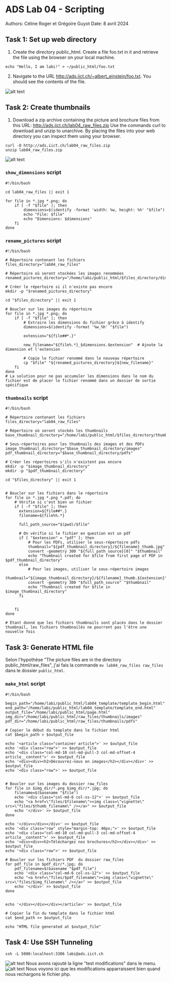 # ADS Lab 04 - Scripting
Authors: Céline Roger et Grégoire Guyot
Date: 8 avril 2024
## Task 1: Set up web directory
1. Create the directory public_html. Create a file foo.txt in it and retrieve the file using the browser on your local machine.
```
echo "Hello, I am labi!" > ~/public_html/foo.txt

```
2. Navigate to the URL http://ads.iict.ch/~albert_einstein/foo.txt. You should see the contents of the file.

![alt text](image.png)

## Task 2: Create thumbnails
1. Download a zip archive containing the picture and brochure files from this URL: http://ads.iict.ch/lab04_raw_files.zip Use the commands curl to download and unzip to unarchive.
By placing the files into your web directory you can inspect them using your browser.
```
curl -O http://ads.iict.ch/lab04_raw_files.zip
unzip lab04_raw_files.zip
```
![alt text](image-1.png)

### `show_dimensions` script

```
#!/bin/bash

cd lab04_raw_files || exit 1

for file in *.jpg *.png; do
    if [ -f "$file" ]; then
        dimensions=$(identify -format 'width: %w, height: %h' "$file")
        echo "File: $file"
        echo "Dimensions: $dimensions"
    fi
done

```

### `rename_pictures` script
```
#!/bin/bash

# Répertoire contenant les fichiers
files_directory="lab04_raw_files"

# Répertoire où seront stockées les images renommées
renamed_pictures_directory="/home/labi/public_html/$files_directory/dimensions/"

# Créer le répertoire si il n'existe pas encore
mkdir -p "$renamed_pictures_directory"

cd "$files_directory" || exit 1

# Boucler sur les images du répertoire
for file in *.jpg *.png; do
    if [ -f "$file" ]; then
        # Extraire les dimensions du fichier grâce à identify
        dimensions=$(identify -format '%w_%h' "$file")

        extension="${file##*.}"

        new_filename="${file%.*}_$dimensions.$extension"  # Ajoute la dimension et l'extension

        # Copie le fichier renommé dans le nouveau répertoire
        cp "$file" "${renamed_pictures_directory}${new_filename}"
    fi
done
# La solution pour ne pas accumuler les dimensions dans le nom du fichier est de placer le fichier renommé dans un dossier de sortie spécifique
```

### `thumbnails` script

```
#!/bin/bash

# Répertoire contenant les fichiers
files_directory="lab04_raw_files"

# Répertoire où seront stockés les thumbnails
base_thumbnail_directory="/home/labi/public_html/$files_directory/thumbnails"

# Sous-répertoires pour les thumbnails des images et des PDFs
image_thumbnail_directory="$base_thumbnail_directory/images"
pdf_thumbnail_directory="$base_thumbnail_directory/pdfs"

# Créer les répertoires s'ils n'existent pas encore
mkdir -p "$image_thumbnail_directory"
mkdir -p "$pdf_thumbnail_directory"

cd "$files_directory" || exit 1


# Boucler sur les fichiers dans le répertoire
for file in *.jpg *.png *.pdf; do
    # Vérifie si c'est bien un fichier
    if [ -f "$file" ]; then
      extension=${file##*.}
      filename=${file%%.*}

      full_path_source="$(pwd)/$file"

      # On vérifie si le fichier en question est un pdf
      if [ "$extension" = "pdf" ]; then
          # Pour les PDFs, utiliser le sous-répertoire pdfs
          thumbnail="${pdf_thumbnail_directory}/${filename}_thumb.jpg"
          convert -geometry 300 "${full_path_source}[0]" "$thumbnail"
          echo "Thumbnail created for $file from first page of PDF in $pdf_thumbnail_directory"
      else
          # Pour les images, utiliser le sous-répertoire images
          thumbnail="${image_thumbnail_directory}/${filename}_thumb.${extension}"
          convert -geometry 300 "$full_path_source" "$thumbnail"
          echo "Thumbnail created for $file in $image_thumbnail_directory"
      fi


    fi
done

# Étant donné que les fichiers thumbnails sont placés dans le dossier thumbnail, les fichiers thumbnailés ne pourront pas l'être une nouvelle fois
```


## Task 3: Generate HTML file
Selon l'hypothèse "The picture files are in the directory public_html/raw_files", j'ai fais la commande 
`mv lab04_raw_files raw_files` dans le dossier `public_html`.

### `make_html` script
```
#!/bin/bash

begin_path="/home/labi/public_html/lab04_template/template_begin.html"
end_path="/home/labi/public_html/lab04_template/template_end.html"
output_file="/home/labi/public_html/page.html"
img_dir="/home/labi/public_html/raw_files/thumbnails/images"
pdf_dir="/home/labi/public_html/raw_files/thumbnails/pdfs"

# Copier le début du template dans le fichier html
cat $begin_path > $output_file

echo '<article class="container article">' >> $output_file
echo '<div class="row">' >> $output_file
echo '<div class="col-md-10 col-md-pull-3 col-md-offset-4 article__content">' >> $output_file
echo '<div><div><h2>Découvrez-nous en images</h2></div></div>' >> $output_file
echo '<div class="row">' >> $output_file


# Boucler sur les images du dossier raw_files
for file in $img_dir/*.png $img_dir/*.jpg; do
    filename=$(basename "$file")
    echo '<div class="col-md-6 col-xs-12">' >> $output_file
    echo "<a href=\"files/$filename\"><img class=\"vignette\" src=\"files/$thumb_filename\" /></a>" >> $output_file
    echo '</div>' >> $output_file
done

echo '</div></div></div>' >> $output_file
echo '<div class="row" style="margin-top: 40px;">' >> $output_file
echo '<div class="col-md-10 col-md-pull-3 col-md-offset-4 article__content">' >> $output_file
echo '<div><div><h2>Téléchargez nos brochures</h2></div></div>' >> $output_file
echo '<div class="row">' >> $output_file

# Boucler sur les fichiers PDF  du dossier raw_files
for pdf_file in $pdf_dir/*.jpg; do
    pdf_filename=$(basename "$pdf_file")
    echo '<div class="col-md-6 col-xs-12">' >> $output_file
    echo "<a href=\"files/$pdf_filename\"><img class=\"vignette\" src=\"files/$img_filename\" /></a>" >> $output_file
    echo '</div>' >> $output_file
done


echo '</div></div></div></article>' >> $output_file

# Copier la fin du template dans le fichier html
cat $end_path >> $output_file

echo "HTML file generated at $output_file"
```


## Task 4: Use SSH Tunneling
```
ssh -L 5000:localhost:3306 labi@ads.iict.ch
```
![alt text](image-2.png)
Nous avons rajouté la ligne "test modifications" dans le menu.
![alt text](image-3.png)
Nous voyons ici que les modifications apparraissent bien quand nous rechargons le fichier php.